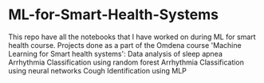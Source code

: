 # ML-for-Smart-Health-Systems
This repo have all the notebooks that I have worked on during ML for smart health course.
Projects done as a part of the Omdena course 'Machine Learning for Smart health systems':
Data analysis of sleep apnea
Arrhythmia Classification using random forest
Arrhythmia Classification using neural networks
Cough Identification using MLP
